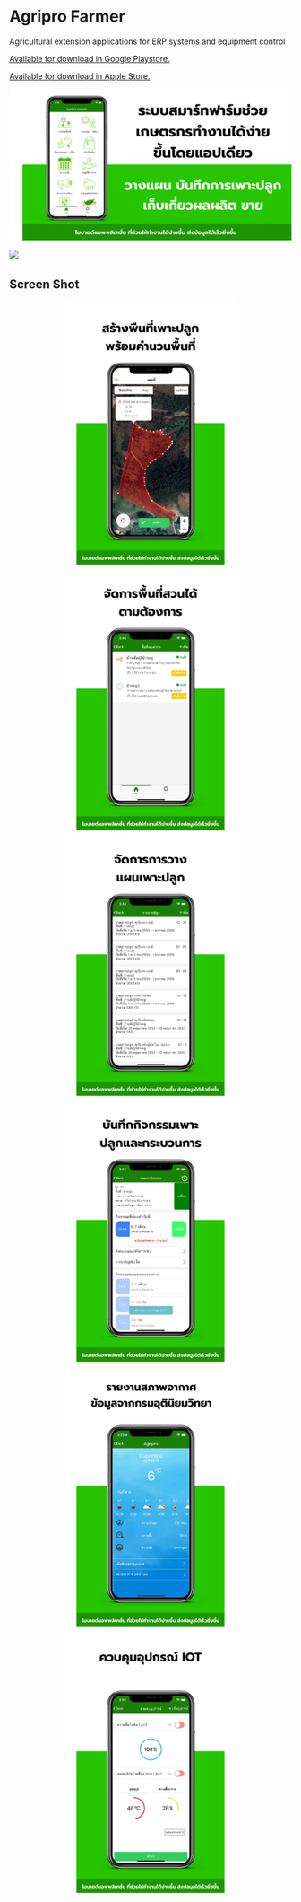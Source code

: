 # Agripro Farmer

Agricultural extension applications for ERP systems and equipment control


[Available for download in Google Playstore.](https://play.google.com/store/apps/details?id=com.doublem.agriproiot)


[Available for download in Apple Store.](https://apps.apple.com/th/app/agriprofarmer/id1547206844)




![](https://github.com/noteyn51/AgriproFarmer/blob/main/screenshot/1.png)



![](https://github.com/noteyn51/AgriproFarmer/blob/main/screenshot/farmer_gif.gif)


## Screen Shot 

<p float="left" align="center">
<kbd>
    <img src="https://github.com/noteyn51/AgriproFarmer/blob/main/screenshot/2.png" alt="drawing" width="300"/>
    <img src="https://github.com/noteyn51/AgriproFarmer/blob/main/screenshot/3.png" alt="drawing" width="300"/>
    <img src="https://github.com/noteyn51/AgriproFarmer/blob/main/screenshot/4.png" alt="drawing" width="300"/>
    <img src="https://github.com/noteyn51/AgriproFarmer/blob/main/screenshot/5.png" alt="drawing" width="300"/>
    <img src="https://github.com/noteyn51/AgriproFarmer/blob/main/screenshot/6.png" alt="drawing" width="300"/>
    <img src="https://github.com/noteyn51/AgriproFarmer/blob/main/screenshot/7.png" alt="drawing" width="300"/>
</kbd>
</p>